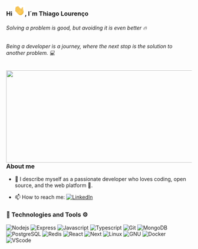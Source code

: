 ### Hi <img src="./assets/hi.gif" width="30">, I´m Thiago Lourenço

###### Solving a problem is good, but avoiding it is even better 🔥

###### Being a developer is a journey, where the next stop is the solution to another problem. 💻

<img align="right" height="250" width="575" alt="" src="./assets/js.gif" />

### About me

- 🚀 I describe myself as a passionate developer who loves coding, open source, and the web platform :blue_heart:.

- <span> 📫 How to reach me: [<img src="https://img.shields.io/badge/LinkedIn-%230077B5.svg?&style=flat-square&logo=linkedin&logoColor=white" alt="LinkedIn" />][linkedin]</span>

### 🚀 Technologies and Tools ⚙

<div class="row">
<img src="https://cdn.svgporn.com/logos/nodejs-icon.svg" height="30" alt="Nodejs" />
  <img src="https://cdn.icon-icons.com/icons2/2415/PNG/512/express_original_logo_icon_146527.png" height="30" alt="Express" />
  <img src="https://cdn.svgporn.com/logos/javascript.svg" height="30" alt="Javascript"/>
  <img src="https://cdn.svgporn.com/logos/typescript-icon.svg" height="30" alt="Typescript" />
  <img src="https://cdn.svgporn.com/logos/git-icon.svg" height="30" alt="Git">
  <img src="https://img.icons8.com/color/452/mongodb.png" height="35" alt="MongoDB" />
  <img src="https://cdn.svgporn.com/logos/postgresql.svg" height="30" alt="PostgreSQL"/>
  <img src="https://cdn.svgporn.com/logos/redis.svg"  height="30" alt="Redis"/>
  <img src="https://cdn.svgporn.com/logos/react.svg"  height="30" alt="React"/>
  <img src="https://cdn.svgporn.com/logos/nextjs-icon.svg"  height="30" alt="Next"/>
  <img src="https://cdn.svgporn.com/logos/linux-tux.svg" height="30" alt="Linux">
  <img src="https://cdn.svgporn.com/logos/gnu.svg" height="30" alt="GNU">
  <img src="https://cdn.svgporn.com/logos/docker-icon.svg" height="30" alt="Docker">
  <img src="https://cdn.svgporn.com/logos/visual-studio-code.svg" height="30" alt="VScode">
</div>

[linkedin]: https://www.linkedin.com/in/thilourenco/
